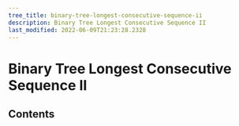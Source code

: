 ```yaml
---
tree_title: binary-tree-longest-consecutive-sequence-ii
description: Binary Tree Longest Consecutive Sequence II
last_modified: 2022-06-09T21:23:28.2328
---
```


# Binary Tree Longest Consecutive Sequence II

## Contents
